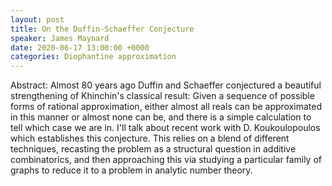 ```yaml
---
layout: post
title: On the Duffin-Schaeffer Conjecture
speaker: James Maynard
date: 2020-06-17 13:00:00 +0000
categories: Diophantine approximation
---
```


Abstract: Almost 80 years ago Duffin and Schaeffer conjectured a beautiful strengthening of Khinchin's classical result: Given a sequence of possible forms of rational approximation, either almost all reals can be approximated in this manner or almost none can be, and there is a simple calculation to tell which case we are in.
I'll talk about recent work with D. Koukoulopoulos which establishes this conjecture. This relies on a blend of different techniques, recasting the problem as a structural question in additive combinatorics, and then approaching this via studying a particular family of graphs to reduce it to a problem in analytic number theory.